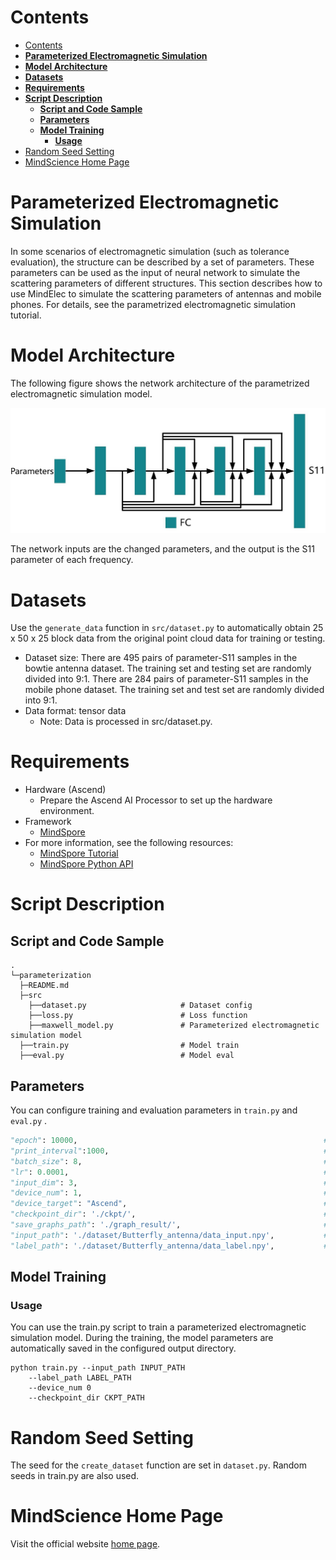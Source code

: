# Contents

<!-- TOC -->

- [Contents](#contents)
- [**Parameterized Electromagnetic Simulation**](#parameterized-electromagnetic-simulation)
- [**Model Architecture**](#model-architecture)
- [**Datasets**](#datasets)
- [**Requirements**](#requirements)
- [**Script Description**](#script-description)
    - [**Script and Code Sample**](#script-and-code-sample)
    - [**Parameters**](#parameters)
    - [**Model Training**](#model-training)
        - [**Usage**](#usage)
- [Random Seed Setting](#random-seed-setting)
- [MindScience Home Page](#mindscience-home-page)

<!-- /TOC -->

# **Parameterized Electromagnetic Simulation**

In some scenarios of electromagnetic simulation (such as tolerance evaluation), the structure can be described by a set of parameters. These parameters can be used as the input of neural network to simulate the scattering parameters of different structures. This section describes how to use MindElec to simulate the scattering parameters of antennas and mobile phones. For details, see the parametrized electromagnetic simulation tutorial.

# **Model Architecture**

The following figure shows the network architecture of the parametrized electromagnetic simulation model.

![network_architecture](./docs/network_architecture_en.JPG)

The network inputs are the changed parameters, and the output is the S11 parameter of each frequency.

# **Datasets**

Use the `generate_data` function in `src/dataset.py` to automatically obtain 25 x 50 x 25 block data from the original point cloud data for training or testing.

- Dataset size: There are 495 pairs of parameter-S11 samples in the bowtie antenna dataset. The training set and testing set are randomly divided into 9:1. There are 284 pairs of parameter-S11 samples in the mobile phone dataset. The training set and test set are randomly divided into 9:1.
- Data format: tensor data
    - Note: Data is processed in src/dataset.py.

# **Requirements**

- Hardware (Ascend)
    - Prepare the Ascend AI Processor to set up the hardware environment.
- Framework
    - [MindSpore](https://www.mindspore.cn/install/en)
- For more information, see the following resources:
    - [MindSpore Tutorial](<https://www.mindspore.cn/tutorials/en/master/index.html>)
    - [MindSpore Python API](https://www.mindspore.cn/docs/api/en/master/index.html)

# **Script Description**

## **Script and Code Sample**

```path
.
└─parameterization
  ├─README.md
  ├─src
    ├──dataset.py                     # Dataset config
    ├──loss.py                        # Loss function
    ├──maxwell_model.py               # Parameterized electromagnetic simulation model
  ├──train.py                         # Model train
  ├──eval.py                          # Model eval
```

## **Parameters**

You can configure training and evaluation parameters in  `train.py`  and  `eval.py` .

```python
"epoch": 10000,                                                       # number of epochs
"print_interval":1000,                                                # interval for evaluation
"batch_size": 8,                                                      # size of mini-batch
"lr": 0.0001,                                                         # basic learning rate
"input_dim": 3,                                                       # parameter Dimension
"device_num": 1,                                                      # training in this equipment
"device_target": "Ascend",                                            # device Name Ascend/GPU
"checkpoint_dir": './ckpt/',                                          # checkpoint saved path
"save_graphs_path": './graph_result/',                                # graphs saved path
"input_path": './dataset/Butterfly_antenna/data_input.npy',           # input parameter dataset path
"label_path": './dataset/Butterfly_antenna/data_label.npy',           # output S11 dataset Path
```

## **Model Training**

### **Usage**

You can use the train.py script to train a parameterized electromagnetic simulation model. During the training, the model parameters are automatically saved in the configured output directory.

```shell
python train.py --input_path INPUT_PATH
    --label_path LABEL_PATH
    --device_num 0
    --checkpoint_dir CKPT_PATH
```

# Random Seed Setting

The seed for the `create_dataset` function are set in `dataset.py`. Random seeds in train.py are also used.

# MindScience Home Page

Visit the official website [home page](<https://gitee.com/mindspore/mindscience>).
